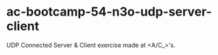 # ac-bootcamp-54-n3o-udp-server-client
UDP Connected Server &amp; Client exercise made at &lt;A/C_>'s.
